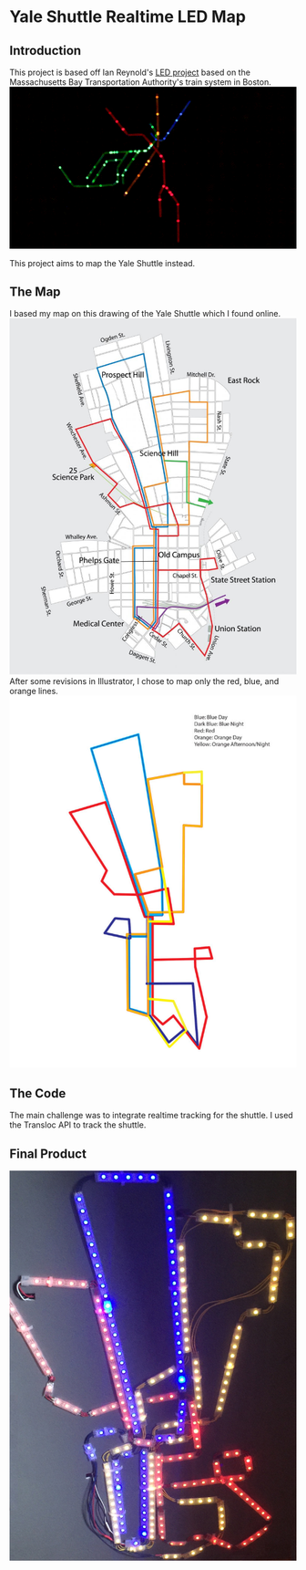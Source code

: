 # Yale Shuttle Realtime LED Map

## Introduction 
This project is based off Ian Reynold's [LED project](https://medium.com/@idreyn/light-rail-93954dcc1e45) based
on the Massachusetts Bay Transportation Authority's train system in Boston.
![Ian Reynold](ianreynold.gif)

This project aims to map the Yale Shuttle instead. 

## The Map
I based my map on this drawing of the Yale Shuttle which I found online.
![Yale Shuttle](shuttlebasemap.jpg)
After some revisions in Illustrator, I chose to map only the 
red, blue, and orange lines. 
![Yale Shuttle](YaleShuttle.jpg)

## The Code 
The main challenge was to integrate realtime tracking for the shuttle. 
I used the Transloc API to track the shuttle.

## Final Product
![LED](led.jpg)
